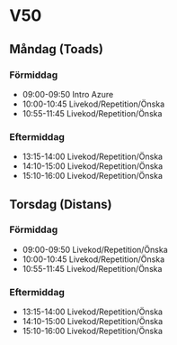 # V50
## Måndag (Toads)
### Förmiddag
* 09:00-09:50 Intro Azure
* 10:00-10:45 Livekod/Repetition/Önska
* 10:55-11:45 Livekod/Repetition/Önska
### Eftermiddag
* 13:15-14:00 Livekod/Repetition/Önska
* 14:10-15:00 Livekod/Repetition/Önska
* 15:10-16:00 Livekod/Repetition/Önska

## Torsdag (Distans)
### Förmiddag
* 09:00-09:50 Livekod/Repetition/Önska
* 10:00-10:45 Livekod/Repetition/Önska
* 10:55-11:45 Livekod/Repetition/Önska
### Eftermiddag
* 13:15-14:00 Livekod/Repetition/Önska
* 14:10-15:00 Livekod/Repetition/Önska
* 15:10-16:00 Livekod/Repetition/Önska